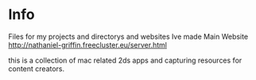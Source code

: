 # Info
Files for my projects and directorys and websites Ive made
Main Website
http://nathaniel-griffin.freecluster.eu/server.html



this is a collection of mac related 2ds apps and capturing resources for content creators.
